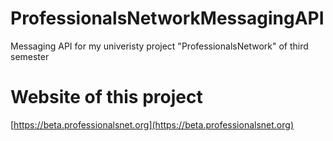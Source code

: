 # ProfessionalsNetworkMessagingAPI
 Messaging API for my univeristy project "ProfessionalsNetwork" of third semester
# Website of this project
[https://beta.professionalsnet.org](https://beta.professionalsnet.org)
